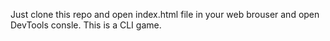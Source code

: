Just clone this repo and open index.html file in your web brouser and open DevTools consle. This is a CLI game. 
